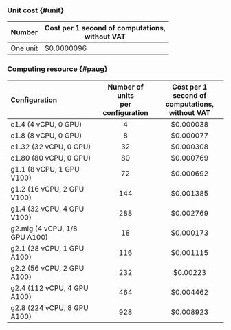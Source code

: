 ### Unit cost {#unit}

| Number | Cost per 1 second of computations, <br>without VAT |
---- | ----
| One unit | $0.0000096 |

### Computing resource {#paug}

| Configuration | Number of units <br>per configuration | Cost per 1 second of <br>computations,<br> without VAT | 
|:---|:---:|:---:|
| c1.4 (4 vCPU, 0 GPU) | 4 | $0.000038 | 
| c1.8 (8 vCPU, 0 GPU) | 8 | $0.000077 | 
| c1.32 (32 vCPU, 0 GPU) | 32 | $0.000308 | 
| c1.80 (80 vCPU, 0 GPU) | 80 | $0.000769 | 
| g1.1 (8 vCPU, 1 GPU V100) | 72 | $0.000692 |
| g1.2 (16 vCPU, 2 GPU V100) | 144 | $0.001385 |
| g1.4 (32 vCPU, 4 GPU V100) | 288 | $0.002769 |
| g2.mig (4 vCPU, 1/8 GPU A100) | 18 | $0.000173 |
| g2.1 (28 vCPU, 1 GPU A100) | 116 | $0.001115 |
| g2.2 (56 vCPU, 2 GPU A100) | 232 | $0.00223 |
| g2.4 (112 vCPU, 4 GPU A100) | 464 | $0.004462 |
| g2.8 (224 vCPU, 8 GPU A100) | 928 | $0.008923 |